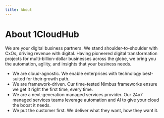 ```yaml
---
title: About
---
```


# About 1CloudHub

We are your digital business partners. We stand shoulder-to-shoulder with CxOs, driving revenue with digital. Having pioneered digital transformation projects for multi-billion-dollar businesses across the globe, we bring you the automation, agility, and insights that your business needs.

<ul>
  <li>We are cloud-agnostic. We enable enterprises with technology best-suited for their growth path.</li>
  <li>We are framework-driven. Our time-tested Nimbus frameworks ensure we get it right the first time, every time.</li>
  <li>We are a next-generation managed services provider. Our 24x7 managed services teams leverage automation and AI to give your cloud the boost it needs.</li>
  <li>We put the customer first. We deliver what they want, how they want it.</li>
</ul>